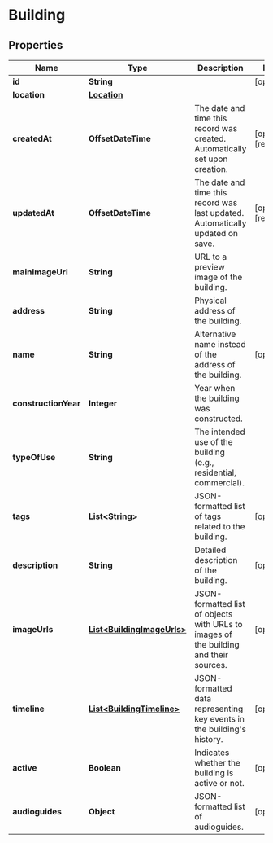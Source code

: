 

# Building


## Properties

Name | Type | Description | Notes
------------ | ------------- | ------------- | -------------
**id** | **String** |  |  [optional]
**location** | [**Location**](Location.md) |  | 
**createdAt** | **OffsetDateTime** | The date and time this record was created. Automatically set upon creation. |  [optional] [readonly]
**updatedAt** | **OffsetDateTime** | The date and time this record was last updated. Automatically updated on save. |  [optional] [readonly]
**mainImageUrl** | **String** | URL to a preview image of the building. | 
**address** | **String** | Physical address of the building. | 
**name** | **String** | Alternative name instead of the address of the building. |  [optional]
**constructionYear** | **Integer** | Year when the building was constructed. | 
**typeOfUse** | **String** | The intended use of the building (e.g., residential, commercial). | 
**tags** | **List&lt;String&gt;** | JSON-formatted list of tags related to the building. |  [optional]
**description** | **String** | Detailed description of the building. |  [optional]
**imageUrls** | [**List&lt;BuildingImageUrls&gt;**](BuildingImageUrls.md) | JSON-formatted list of objects with URLs to images of the building and their sources. |  [optional]
**timeline** | [**List&lt;BuildingTimeline&gt;**](BuildingTimeline.md) | JSON-formatted data representing key events in the building&#39;s history. |  [optional]
**active** | **Boolean** | Indicates whether the building is active or not. |  [optional]
**audioguides** | **Object** | JSON-formatted list of audioguides. |  [optional]



